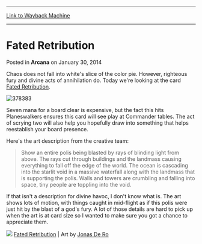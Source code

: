 
---
[Link to Wayback Machine](https://web.archive.org/web/20220519211210/https://magic.wizards.com/en/articles/archive/arcana/fated-retribution-2014-01-30)

[_metadata_:description]:- "Chaos does not fall into white's slice of the color pie. However, righteous fury and divine acts of annihilation do. Today we're looking at the card [autocard]Fated Retribution[/autocard]. Seven mana for a board clear is expensive, but the fact this hits Planeswalkers ensures this card will see play at Commander tables. The act of scrying two will also help you hopefully draw"
[_metadata_:generator]:- "Drupal 7 (http://drupal.org)"
[_metadata_:node]:- "153641"
[_metadata_:publish_date]:- "2014-01-30"
[_metadata_:source]:- "div-main-content"
[_metadata_:title]:- "Fated Retribution"
[_metadata_:wayback_capture_timestamp]:- "2022-05-19 21:12:10"
[_metadata_:wayback_raw_url]:- "https://web.archive.org/web/20220519211210id_/https://magic.wizards.com/en/articles/archive/arcana/fated-retribution-2014-01-30"
[_metadata_:wayback_url]:- "https://magic.wizards.com/en/articles/archive/arcana/fated-retribution-2014-01-30"
---


Fated Retribution
=================



 Posted in **Arcana**
 on January 30, 2014 










Chaos does not fall into white's slice of the color pie. However, righteous fury and divine acts of annihilation do. Today we're looking at the card [Fated Retribution](https://gatherer.wizards.com/Pages/Card/Details.aspx?name=Fated+Retribution).



![378383](http://gatherer.wizards.com/Handlers/Image.ashx?size=small&type=card&MultiverseId=378383&options=)


Seven mana for a board clear is expensive, but the fact this hits Planeswalkers ensures this card will see play at Commander tables. The act of scrying two will also help you hopefully draw into something that helps reestablish your board presence.


Here's the art description from the creative team:




> Show an entire polis being blasted by rays of blinding light from above. The rays cut through buildings and the landmass causing everything to fall off the edge of the world. The ocean is cascading into the starlit void in a massive waterfall along with the landmass that is supporting the polis. Walls and towers are crumbling and falling into space, tiny people are toppling into the void.



If that isn't a description for divine havoc, I don't know what is. The art shows lots of motion, with things caught in mid-flight as if this polis were just hit by the blast of a god's fury. A lot of those details are hard to pick up when the art is at card size so I wanted to make sure you got a chance to appreciate them.


![](https://media.wizards.com/images/magic/daily/arcana/arc1419_art.jpg)
[Fated Retribution](https://gatherer.wizards.com/Pages/Card/Details.aspx?name=Fated+Retribution) | Art by [Jonas De Ro](http://gatherer.wizards.com/pages/search/default.aspx?output=spoiler&method=visual&action=advanced&artist=%5B%22jonas%20de%20ro%22%5D)







